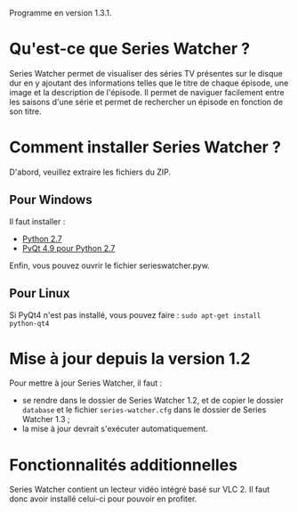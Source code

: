 Programme en version 1.3.1.

# Qu'est-ce que Series Watcher ?

Series Watcher permet de visualiser des séries TV présentes sur le disque dur en y ajoutant des informations telles que le titre de chaque épisode, une image et la description de l'épisode. Il permet de naviguer facilement entre les saisons d'une série et permet de rechercher un épisode en fonction de son titre.


# Comment installer Series Watcher ?

D'abord, veuillez extraire les fichiers du ZIP.


## Pour Windows

Il faut installer :

- [Python 2.7](http://python.org/ftp/python/2.7.3/python-2.7.3.msi)
- [PyQt 4.9 pour Python 2.7](http://sourceforge.net/projects/pyqt/files/PyQt4/PyQt-4.9.5/PyQt-Py2.7-x86-gpl-4.9.5-1.exe/download)

Enfin, vous pouvez ouvrir le fichier serieswatcher.pyw.


## Pour Linux

Si PyQt4 n'est pas installé, vous pouvez faire : `sudo apt-get install python-qt4`


# Mise à jour depuis la version 1.2

Pour mettre à jour Series Watcher, il faut :

- se rendre dans le dossier de Series Watcher 1.2, et de copier le dossier `database` et le fichier `series-watcher.cfg` dans le dossier de Series Watcher 1.3 ;
- la mise à jour devrait s'exécuter automatiquement.


# Fonctionnalités additionnelles

Series Watcher contient un lecteur vidéo intégré basé sur VLC 2. Il faut donc avoir installé celui-ci pour pouvoir en profiter.